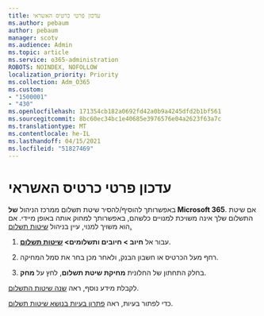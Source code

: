 ```yaml
---
title: עדכון פרטי כרטיס האשראי
ms.author: pebaum
author: pebaum
manager: scotv
ms.audience: Admin
ms.topic: article
ms.service: o365-administration
ROBOTS: NOINDEX, NOFOLLOW
localization_priority: Priority
ms.collection: Adm_O365
ms.custom:
- "1500001"
- "430"
ms.openlocfilehash: 171354cb182a0692fd42a0b9a4245dfd2b1bf561
ms.sourcegitcommit: 8bc60ec34bc1e40685e3976576e04a2623f63a7c
ms.translationtype: MT
ms.contentlocale: he-IL
ms.lasthandoff: 04/15/2021
ms.locfileid: "51827469"
---
```

# <a name="update-my-credit-card-information"></a>עדכון פרטי כרטיס האשראי

באפשרותך להוסיף/להסיר שיטת תשלום ממרכז הניהול **של Microsoft 365**. אם שיטת התשלום שלך אינה משויכת למנויים כלשהם, באפשרותך למחוק אותה באופן מיידי. אם הוא משויך למנוי, עיין בניהול [שיטות תשלום.](https://docs.microsoft.com/microsoft-365/commerce/billing-and-payments/manage-payment-methods)

1. עבור אל **חיוב > חיובים ותשלומים> [שיטות תשלום](https://go.microsoft.com/fwlink/p/?linkid=2018806)**.

2. רחף מעל הכרטיס או חשבון הבנק, ולאחר מכן בחר את סמל המחיקה.

3. בחלק התחתון של החלונית **מחיקת שיטת תשלום**, לחץ על **מחק**.

לקבלת מידע נוסף, ראה [שנה שיטות התשלום](https://docs.microsoft.com/microsoft-365/commerce/billing-and-payments/manage-payment-methods).

כדי לפתור בעיות, ראה [פתרון בעיות בנושא שיטות תשלום](https://docs.microsoft.com/microsoft-365/commerce/billing-and-payments/manage-payment-methods#troubleshoot-payment-methods).
